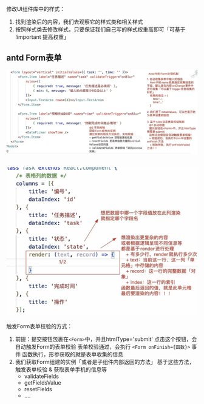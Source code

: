 修改UI组件库中的样式：
1. 找到渲染后的内容，我们去观察它的样式类和相关样式
2. 按照样式类去修改样式，只要保证我们自己写的样式权重高即可「可基于 !important 提高权重」

## antd Form表单
![antd Form表单](images/antd%20Form表单.jpg)

## 
![antd表格render](images/antd%E8%A1%A8%E6%A0%BCrender.jpg)

触发Form表单校验的方式：
1. 前提：提交按钮包裹在`<Form>`中，并且htmlType='submit'
   点击这个按钮，会自动触发Form的表单校验
   表单校验通过，会执行 `<Form onFinish={函数}>` 事件
       函数执行，形参获取的就是表单收集的信息
2. 我们获取Form组建的实例「或者是子组件内部返回的方法」
   基于这些方法，触发表单校验 & 获取表单手机的信息等
   + validateFields
   + getFieldsValue
   + resetFields
   + ….
